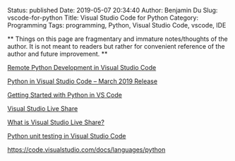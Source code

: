 Status: published
Date: 2019-05-07 20:34:40
Author: Benjamin Du
Slug: vscode-for-python
Title: Visual Studio Code for Python
Category: Programming
Tags: programming, Python, Visual Studio Code, vscode, IDE

**
Things on this page are fragmentary and immature notes/thoughts of the author.
It is not meant to readers but rather for convenient reference of the author and future improvement.
**

[Remote Python Development in Visual Studio Code](https://devblogs.microsoft.com/python/remote-python-development-in-visual-studio-code/)

[Python in Visual Studio Code – March 2019 Release](https://devblogs.microsoft.com/python/python-in-visual-studio-code-march-2019-release/)

[Getting Started with Python in VS Code](https://code.visualstudio.com/docs/python/python-tutorial)

[Visual Studio Live Share](https://visualstudio.microsoft.com/services/live-share/)

[What is Visual Studio Live Share?](https://docs.microsoft.com/en-us/visualstudio/liveshare/)

[Python unit testing in Visual Studio Code](https://code.visualstudio.com/docs/python/unit-testing)




https://code.visualstudio.com/docs/languages/python

